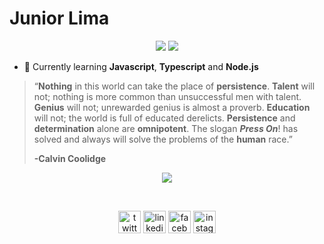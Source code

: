# Junior Lima

<p align="center">
  <a href="mailto:juniiorliimatt@gmail.com" alt="Gmail">
  <img src="https://img.shields.io/badge/-juniiorliimatt@gmail.com-e34c41?style=flat-square&labelColor=e34c41&logo=gmail&logoColor=white&link=juniiorliimatt@gmail.com" /></a>

  <a href="https://www.linkedin.com/in/juniiorliimatt/" alt="Linkedin">
<img src="https://img.shields.io/badge/-LinkedIn-blue?style=flat-square&logo=Linkedin&logoColor=white&link=https://www.linkedin.com/in/juniiorliimatt/" /></a>
</p>

- 🔶 Currently learning **Javascript**, **Typescript** and **Node.js**

> “**Nothing** in this world can take the place of **persistence**.
> **Talent** will not; nothing is more common than unsuccessful men with talent.
> **Genius** will not; unrewarded genius is almost a proverb.
> **Education** will not; the world is full of educated derelicts.
> **Persistence** and **determination** alone are **omnipotent**. The slogan ***Press On***! has solved and always will solve the problems of the **human** race.”
>
> **-Calvin Coolidge**

<p align="center">
  <img src="https://github-readme-stats.vercel.app/api?username=imsiiix&show_icons=true&hide_border=true" />
</p>

<br>
<p align="center">
<a href="https://twitter.com/imsiiix" target="blank"><img align="center" src="https://cdn.jsdelivr.net/npm/simple-icons@3.0.1/icons/twitter.svg" alt="twitter" height="36" width="36" /></a>
<a href="https://www.linkedin.com/in/juniiorliimatt/" target="blank"><img align="center" src="https://cdn.jsdelivr.net/npm/simple-icons@3.0.1/icons/linkedin.svg" alt="linkedin" height="36" width="36" /></a>
<a href="https://www.facebook.com/juniiorliimatt/" target="blank"><img align="center" src="https://cdn.jsdelivr.net/npm/simple-icons@3.0.1/icons/facebook.svg" alt="facebook" height="36" width="36" /></a>
<a href="https://www.instagram.com/oojuniin/" target="blank"><img align="center" src="https://cdn.jsdelivr.net/npm/simple-icons@3.0.1/icons/instagram.svg" alt="instagram" height="36" width="36" /></a>
</p>
